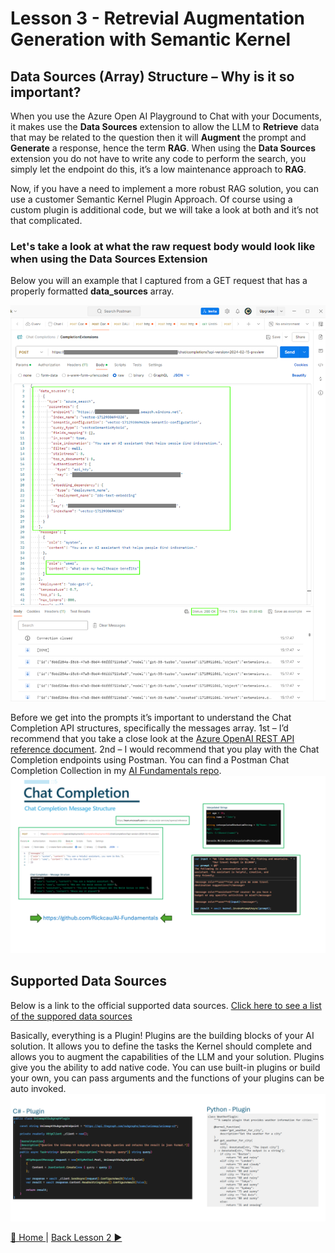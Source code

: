 # Lesson 3 - Retrevial Augmentation Generation with Semantic Kernel
## Data Sources (Array) Structure – Why is it so important?
When you use the Azure Open AI Playground to Chat with your Documents, it makes use the **Data Sources** extension to allow the LLM to **Retrieve** data that may be related to the question then it will **Augment** the prompt and **Generate** a response, hence the term **RAG**.  When using the **Data Sources** extension you do not have to write any code to perform the search, you simply let the endpoint do this, it’s a low maintenance approach to **RAG**.  

Now, if you have a need to implement a more robust RAG solution, you can use a customer Semantic Kernel Plugin Approach.  Of course using a custom plugin is additional code, but we will take a look at both and it’s not that complicated.

### Let's take a look at what the raw request body would look like when using the Data Sources Extension
Below you will an example that I captured from a GET request that has a properly formatted **data_sources** array.

![DataSourcesArray](/assets/images/SK-WithDataSourceRAG.png)

Before we get into the prompts it’s important to understand the Chat Completion API structures, specifically the messages array.  1st – I’d recommend that you take a close look at the [Azure OpenAI REST API reference document](https://learn.microsoft.com/en-us/azure/ai-services/openai/reference).  2nd – I would recommend that you play with the Chat Completion endpoints using Postman.  You can find a Postman Chat Completion Collection in my [AI Fundamentals repo](https://github.com/Rickcau/AI-Fundamentals).
![ChatCompletions](/assets/images/ChatCompletion.png)

## Supported Data Sources
Below is a link to the official supported data sources.
[Click here to see a list of the suppored data sources](https://learn.microsoft.com/en-us/azure/ai-services/openai/references/on-your-data?tabs=rest#data-source)




Basically, everything is a Plugin!  Plugins are the building blocks of your AI solution.  It allows you to define the tasks the Kernel should complete and allows you to augment the capabilities of the LLM and your solution.  Plugins give you the ability to add native code.  You can use built-in plugins or build your own, you can pass arguments and the functions of your plugins can be auto invoked.
![Plugins](/assets/images/Plugins.png)

[🔼 Home ](/README.md) | [Back Lesson 2 ▶](/lessons/lesson-2/README.md)
